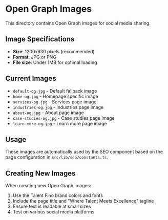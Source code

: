 # Open Graph Images

This directory contains Open Graph images for social media sharing.

## Image Specifications
- **Size**: 1200x630 pixels (recommended)
- **Format**: JPG or PNG
- **File size**: Under 1MB for optimal loading

## Current Images
- `default-og.jpg` - Default fallback image
- `home-og.jpg` - Homepage specific image
- `services-og.jpg` - Services page image
- `industries-og.jpg` - Industries page image
- `about-og.jpg` - About page image
- `case-studies-og.jpg` - Case studies page image
- `learn-more-og.jpg` - Learn more page image

## Usage
These images are automatically used by the SEO component based on the page configuration in `src/lib/seo/constants.ts`.

## Creating New Images
When creating new Open Graph images:
1. Use the Talent Fino brand colors and fonts
2. Include the page title and "Where Talent Meets Excellence" tagline
3. Ensure text is readable at small sizes
4. Test on various social media platforms